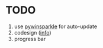 # TODO

1. use [pywinsparkle](https://github.com/dyer234/pywinsparkle) for auto-update
2. codesign ([info](https://github.com/mherrmann/pyqt-resources/blob/master/snippets/codesigning_windows.py))
3. progress bar

